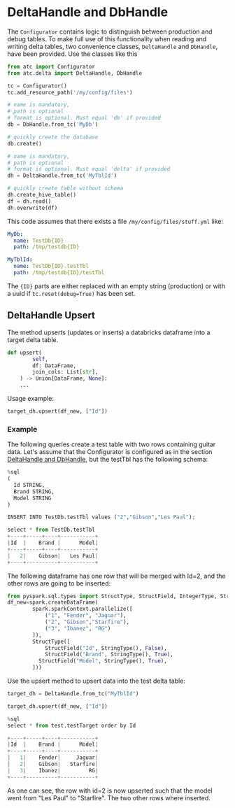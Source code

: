 
# DeltaHandle and DbHandle

The `Configurator` contains logic to distinguish between production and 
debug tables. To make full use of this functionality when reading and writing 
delta tables, two convenience classes, `DeltaHandle` and `DbHandle`, have 
been provided. Use the classes like this

```python
from atc import Configurator
from atc.delta import DeltaHandle, DbHandle

tc = Configurator()
tc.add_resource_path('/my/config/files')

# name is mandatory,
# path is optional
# format is optional. Must equal 'db' if provided
db = DbHandle.from_tc('MyDb')

# quickly create the database
db.create()

# name is mandatory,
# path is optional
# format is optional. Must equal 'delta' if provided
dh = DeltaHandle.from_tc('MyTblId')

# quickly create table without schema
dh.create_hive_table()
df = dh.read()
dh.overwrite(df)
```

This code assumes that there exists a file `/my/config/files/stuff.yml` like:
```yaml
MyDb:
  name: TestDb{ID}
  path: /tmp/testdb{ID}

MyTblId:
  name: TestDb{ID}.testTbl
  path: /tmp/testdb{ID}/testTbl
```

The `{ID}` parts are either replaced with an empty string (production) or with a uuid
if `tc.reset(debug=True)` has been set.

## DeltaHandle Upsert

The method upserts (updates or inserts) a databricks dataframe into a target delta table. 

``` python
def upsert(
        self,
        df: DataFrame,
        join_cols: List[str],
    ) -> Union[DataFrame, None]:   
    ...
```
Usage example: 
``` python
target_dh.upsert(df_new, ["Id"])

```

### Example

The following queries create a test table with two rows containing guitar data. 
Let's assume that the Configurator is configured as in the section 
[DeltaHandle and DbHandle](#deltaHandle-and-dbhandle), but the testTbl has the 
following schema:

``` python
%sql
(
  Id STRING,
  Brand STRING,
  Model STRING
)

INSERT INTO TestDb.testTbl values ("2","Gibson","Les Paul");

select * from TestDb.testTbl
+----+-----+----+-----------+
|Id  |    Brand |      Model|
+----+-----+----+-----------+
|   2|    Gibson|   Les Paul|
+----+----------+-----------+
```
The following dataframe has one row that will be merged with Id=2, and the other rows are going to be inserted:
``` python 
from pyspark.sql.types import StructType, StructField, IntegerType, StringType
df_new=spark.createDataFrame(
        spark.sparkContext.parallelize([
            ("1", "Fender", "Jaguar"),
            ("2", "Gibson","Starfire"),
            ("3", "Ibanez", "RG")
        ]),
        StructType([
            StructField("Id", StringType(), False),
            StructField("Brand", StringType(), True),
          StructField("Model", StringType(), True),
        ]))

```
Use the upsert method to upsert data into the test delta table:
``` python 
target_dh = DeltaHandle.from_tc("MyTblId")

target_dh.upsert(df_new, ["Id"])

%sql
select * from test.testTarget order by Id

+----+-----+----+-----------+
|Id  |    Brand |      Model|
+----+-----+----+-----------+
|   1|    Fender|     Jaguar|
|   2|    Gibson|   Starfire|
|   3|    Ibanez|         RG|
+----+----------+-----------+
```
As one can see, the row with id=2 is now upserted such that the model went from "Les Paul" to "Starfire". 
The two other rows where inserted. 
